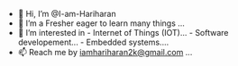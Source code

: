 - 👋 Hi, I’m @I-am-Hariharan
- 🌱 I’m a Fresher eager to learn many things ...
- 👀 I’m interested in
             - Internet of Things (IOT)...
             - Software developement...
             - Embedded systems....
- 📫 Reach me by iamhariharan2k@gmail.com ...

<!---
I-am-Hariharan/I-am-Hariharan is a ✨ special ✨ repository because its `README.md` (this file) appears on your GitHub profile.
You can click the Preview link to take a look at your changes.
--->
